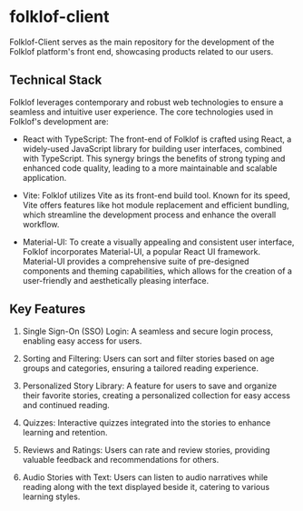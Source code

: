 # folklof-client
Folklof-Client serves as the main repository for the development of the Folklof platform's front end, showcasing products related to our users.

## Technical Stack
Folklof leverages contemporary and robust web technologies to ensure a seamless and intuitive user experience. The core technologies used in Folklof's development are:

* React with TypeScript: The front-end of Folklof is crafted using React, a widely-used JavaScript library for building user interfaces, combined with TypeScript. This synergy brings the benefits of strong typing and enhanced code quality, leading to a more maintainable and scalable application.

* Vite: Folklof utilizes Vite as its front-end build tool. Known for its speed, Vite offers features like hot module replacement and efficient bundling, which streamline the development process and enhance the overall workflow.

* Material-UI: To create a visually appealing and consistent user interface, Folklof incorporates Material-UI, a popular React UI framework. Material-UI provides a comprehensive suite of pre-designed components and theming capabilities, which allows for the creation of a user-friendly and aesthetically pleasing interface.

## Key Features
1. Single Sign-On (SSO) Login: A seamless and secure login process, enabling easy access for users.

2. Sorting and Filtering: Users can sort and filter stories based on age groups and categories, ensuring a tailored reading experience.

3. Personalized Story Library: A feature for users to save and organize their favorite stories, creating a personalized collection for easy access and continued reading.

4. Quizzes: Interactive quizzes integrated into the stories to enhance learning and retention.

5. Reviews and Ratings: Users can rate and review stories, providing valuable feedback and recommendations for others.

6. Audio Stories with Text: Users can listen to audio narratives while reading along with the text displayed beside it, catering to various learning styles.